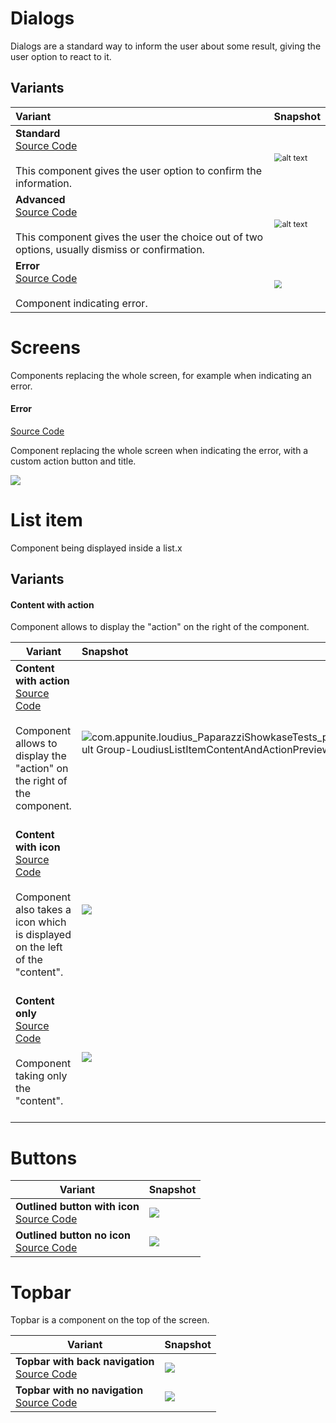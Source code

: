 # Dialogs

Dialogs are a standard way to inform the user about some result, giving the user option to react to it.

## Variants

| Variant                                                      | Snapshot                                                     |
| :----------------------------------------------------------- | ------------------------------------------------------------ |
| **Standard** <br />[Source Code](../components/src/main/java/com/appunite/loudius/components/components/LoudiusDialog.kt#L50-L62)<br /><br />This component gives the user option to confirm the information.<br /> | <img src="src/test/snapshots/images/com.appunite.loudius_PaparazziShowkaseTests_preview_tests[Default Group-LoudiusDialogSimplePreview,1,light].png" alt="alt text" style="zoom: 80%;" /> |
| **Advanced**<br />[Source Code](../components/src/main/java/com/appunite/loudius/components/components/LoudiusDialog.kt#L64-L85)<br /><br />This component gives the user the choice out of two options, usually dismiss or confirmation.<br /> | <img src="src/test/snapshots/images/com.appunite.loudius_PaparazziShowkaseTests_preview_tests[Default Group-LoudiusDialogAdvancedPreview,1,light].png" alt="alt text" style="zoom: 80%;" /> |
| **Error**<br />[Source Code](../components/src/main/java/com/appunite/loudius/components/components/LoudiusErrorDialog.kt#L49-L55)<br /><br />Component indicating error.<br /> | <img src="src/test/snapshots/images/com.appunite.loudius_PaparazziShowkaseTests_preview_tests[Default Group-LoudiusErrorDialogPreview,1,light].png" style="zoom:80%;" /> |





# Screens

Components replacing the whole screen, for example when indicating an error.

#### Error

[Source Code](../components/src/main/java/com/appunite/loudius/components/components/LoudiusFullScreenError.kt#L106-L112)

Component replacing the whole screen when indicating the error, with a custom action button and title.



<img src="src/test/snapshots/images/com.appunite.loudius_PaparazziShowkaseTests_preview_tests[Default Group-LoudiusErrorScreenCustomTextsPreview,1,light].png" />

# List item

Component being displayed inside a list.x

## Variants

#### Content with action

Component allows to display the "action" on the right of the component.



| Variant                                                      | Snapshot                                                     |
| ------------------------------------------------------------ | :----------------------------------------------------------- |
| **Content with action**<br />[Source Code](../components/src/main/java/com/appunite/loudius/components/components/LoudiusListItem.kt#L143-L159)<br /><br />Component allows to display the "action" on the right of the component.<br /><br /> | <img src="src\test\snapshots\images\com.appunite.loudius_PaparazziShowkaseTests_preview_tests[Default Group-LoudiusListItemContentAndActionPreview,1,light].png" alt="com.appunite.loudius_PaparazziShowkaseTests_preview_tests[Default Group-LoudiusListItemContentAndActionPreview,1,light]" /> |
| **Content with icon**<br />[Source Code](../components/src/main/java/com/appunite/loudius/components/components/LoudiusDialog.kt#L161-L180)<br /><br />Component also takes a icon which is displayed on the left of the "content".<br /><br /> | <img src="src/test/snapshots/images/com.appunite.loudius_PaparazziShowkaseTests_preview_tests[Default Group-LoudiusListItemContentAndIconPreview,1,light].png" /> |
| **Content only**<br />[Source Code](../components/src/main/java/com/appunite/loudius/components/components/LoudiusDialog.kt#L89-L101)<br /><br />Component taking only the "content".<br /><br /> | <img src="src/test/snapshots/images/com.appunite.loudius_PaparazziShowkaseTests_preview_tests[Default Group-LoudiusListItemJustContentPreview,1,light].png" /> |



# Buttons

| Variant                                                      | Snapshot                                                     |
| ------------------------------------------------------------ | ------------------------------------------------------------ |
| **Outlined button with icon**<br />[Source Code](../components/src/main/java/com/appunite/loudius/components/components/LoudiusOutlinedButton.kt#L37-L61) | <img src="src/test/snapshots/images/com.appunite.loudius_PaparazziShowkaseTests_preview_tests[Default Group-LoudiusOutlinedButtonWithIconPreview,1,light].png" /> |
| **Outlined button no icon**<br />[Source Code](../components/src/main/java/com/appunite/loudius/components/components/LoudiusOutlinedButton.kt#L102-L117) | <img src="../components/src/test/snapshots/images/com.appunite.loudius_PaparazziShowkaseTests_preview_tests[Default Group-LoudiusOutlinedButtonPreview,1,light].png" /> |



# Topbar

Topbar is a component on the top of the screen.

| Variant                                                      | Snapshot                                                     |
| ------------------------------------------------------------ | ------------------------------------------------------------ |
| **Topbar with back navigation**<br />[Source Code](../components/src/main/java/com/appunite/loudius/components/components/LoudiusTopAppBar.kt#L61-L70) | <img src="src/test/snapshots/images/com.appunite.loudius_PaparazziShowkaseTests_preview_tests[Default Group-LoudiusTopAppBar,1,light].png" /> |
| **Topbar with no navigation**<br /> [Source Code](../components/src/main/java/com/appunite/loudius/components/components/LoudiusTopAppBar.kt#L72-L80) | <img src="src/test/snapshots/images/com.appunite.loudius_PaparazziShowkaseTests_preview_tests[Default Group-LoudiusTopAppBarWithoutBackButton,1,light].png" /> |